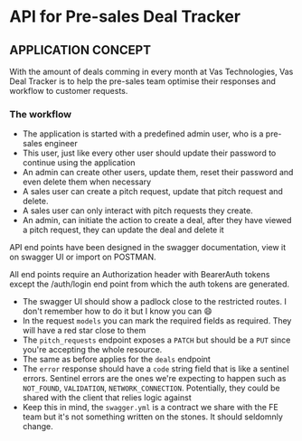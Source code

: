 # API for Pre-sales Deal Tracker

## APPLICATION CONCEPT

With the amount of deals comming in every month at Vas Technologies, Vas Deal Tracker is to help the pre-sales team optimise their responses and workflow to customer requests.

### The workflow

- The application is started with a predefined admin user, who is a pre-sales engineer
- This user, just like every other user should update their password to continue using the application
- An admin can create other users, update them, reset their password and even delete them when necessary
- A sales user can create a pitch request, update that pitch request and delete.
- A sales user can only interact with pitch requests they create.
- An admin, can initiate the action to create a deal, after they have viewed a pitch request, they can update the deal and delete it

API end points have been designed in the swagger documentation, view it on swagger UI or import on POSTMAN.

All end points require an Authorization header with BearerAuth tokens except the /auth/login end point from which the auth tokens are generated.

<!-- # FIXME: -->

- The swagger UI should show a padlock close to the restricted routes. I don't remember how to do it but I know you can 😄
- In the request `models` you can mark the required fields as required. They will have a red star close to them
- The `pitch_requests` endpoint exposes a `PATCH` but should be a `PUT` since you're accepting the whole resource.
- The same as before applies for the `deals` endpoint
- The `error` response should have a `code` string field that is like a sentinel errors. Sentinel errors are the ones we're expecting to happen such as `NOT_FOUND`, `VALIDATION`, `NETWORK_CONNECTION`. Potentially, they could be shared with the client that relies logic against
- Keep this in mind, the `swagger.yml` is a contract we share with the FE team but it's not something written on the stones. It should seldomnly change.

